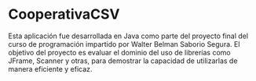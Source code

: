 # CooperativaCSV 
Esta aplicación fue desarrollada en Java como parte del proyecto final del curso de programación impartido por Walter Belman Saborio Segura. El objetivo del proyecto es evaluar el dominio del uso de librerías como JFrame, Scanner y otras, para demostrar la capacidad de utilizarlas de manera eficiente y eficaz.
